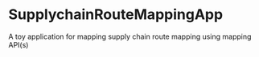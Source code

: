 SupplychainRouteMappingApp
==========================

A toy application for mapping supply chain route mapping using mapping API(s)